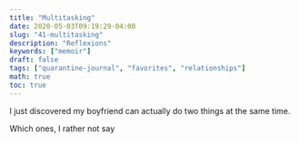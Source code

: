 ```yaml
---
title: "Multitasking"
date: 2020-05-03T09:19:29-04:00
slug: "41-multitasking"
description: "Reflexions"
keywords: ["memoir"]
draft: false
tags: ["quarantine-journal", "favorites", "relationships"]
math: true
toc: true
---
```


I just discovered my boyfriend can actually do two things at the same time.

Which ones, I rather not say